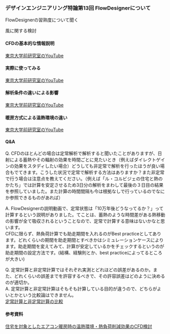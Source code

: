 ### デザインエンジニアリング特論第13回 FlowDesignerについて  
FlowDesignerの習熟度について聞く  

風に関する検討

#### CFDの基本的な情報説明  
[東京大学前研究室のYouTube](https://www.youtube.com/watch?v=WoiIEf70N6w)  

#### 実際に使ってみる  
[東京大学前研究室のYouTube](https://www.youtube.com/watch?v=ALyo78mboBM)  

#### 解析条件の違いによる影響  
[東京大学前研究室のYouTube](https://www.youtube.com/watch?v=T-ZjrcN4G0Q) 

#### 暖房方式による温熱環境の違い  
[東京大学前研究室のYouTube](https://www.youtube.com/watch?v=UfaVx72fb6E) 

#### Q&A  
Q. CFDのほとんどの場合は定常解析で解析すると聞いたことがありますが、日射による蓄熱やその輻射の効果を時間ごとに見たいとき（例えばダイレクトゲインの効果をスタディしたい場合）どうしても非定常で解析を行ったほうが良い場合もでてきます。こうした状況で定常で解析する方法はありますか？また非定常で行う場合は注意点を教えてください。（例えば「ル・コルビジェの住宅と熱のかたち」では計算を安定させるため3日分の解析をまわして最後の３日目の結果を参照していました。また計算の時間間隔も今は根拠なしで行っているのでなにか参照できるものがあれば）  

A. FlowDesignerの説明動画で、定常状態は「10万年後どうなってるか？」って計算するという説明がありました。てことは、蓄熱のような時間差がある熱移動の影響が全て吸収されるということなので、定常で計算する意味はないかなと思います。  
CFDに限らず、熱負荷計算でも助走期間を入れるのがBest practiceとしてあります。どれくらいの期間を助走期間とすべきかはシミュレーションケースによります。助走期間を変えてみて、計算が安定しているかをチェックするというのが助走期間の設定方法です。(結構、経験則とか、best practiceによってるところが大きい)  

Q. 定常計算と非定常計算ではそれぞれ実測とどれほどの誤差があるのか。また、どれくらいの誤差までを許容するべきで、その許容誤差はどのように決めるのが適切か。  
A. 定常計算と非定常計算はそもそも計算している目的が違うので、どちらがよいとかという比較論はできません。  
[定常計算と非定常計算の比較](https://www.cradle.co.jp/media/column/a229)    


#### 参考資料  
[住宅を対象としたエアコン暖房時の温熱環境・熱負荷削減効果のCFD検討](https://www.youtube.com/watch?v=ldajpv-Ba44)  
